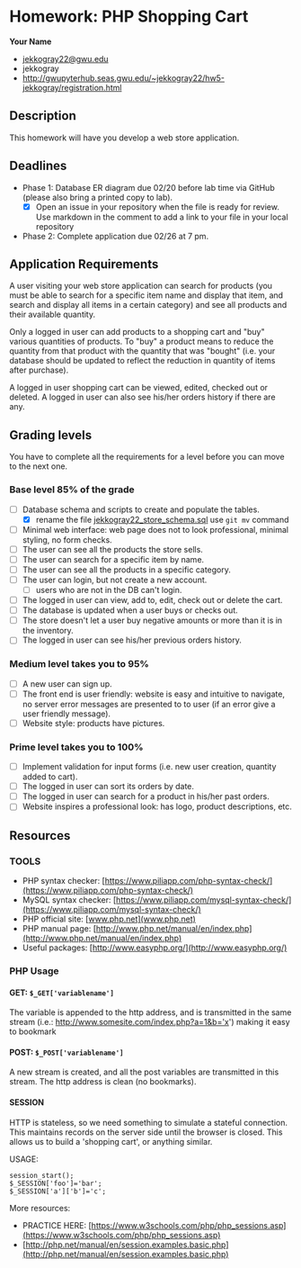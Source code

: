 # Homework: PHP Shopping Cart

**Your Name**
 - jekkogray22@gwu.edu
 - jekkogray
 - http://gwupyterhub.seas.gwu.edu/~jekkogray22/hw5-jekkogray/registration.html

## Description
This homework will have you develop a web store application.

## Deadlines
- Phase 1: Database ER diagram due 02/20 before lab time via GitHub (please also bring a printed copy to lab).
  - [X] Open an issue in your repository when the file is ready for review. Use markdown in the comment to add a link to your file in your local repository
- Phase 2: Complete application due 02/26 at 7 pm.

## Application Requirements

A user visiting your web store application can search for products (you must be able to search for a specific item name and display that item, and search and display all items in a certain category) and see all products and their available quantity.

Only a logged in user can add products to a shopping cart and "buy" various quantities of products. To "buy" a product means to reduce the quantity from that product with the quantity that was "bought" (i.e. your database should be updated to reflect the reduction in quantity of items after purchase).

A logged in user shopping cart can be viewed, edited, checked out or deleted. A logged in user can also see his/her orders history if there are any.

## Grading levels
You have to complete all the requirements for a level before you can move to the next one.

### Base level 85% of the grade
- [ ] Database schema and scripts to create and populate the tables.
  - [X] rename the file [jekkogray22_store_schema.sql](jekkograyy22_store_schema.sql) use `git mv` command

- [ ] Minimal web interface: web page does not to look professional, minimal styling, no form checks.
- [ ] The user can see all the products the store sells.
- [ ] The user can search for a specific item by name.
- [ ] The user can see all the products in a specific category.
- [ ] The user can login, but not create a new account.
  - [ ] users who are not in the DB can't login.
- [ ] The logged in user can view, add to, edit, check out or delete the cart.
- [ ] The database is updated when a user buys or checks out.
- [ ] The store doesn't let a user buy negative amounts or more than it is in the inventory.
- [ ] The logged in user can see his/her previous orders history.

### Medium level takes you to 95%
- [ ] A new user can sign up.
- [ ] The front end is user friendly: website is easy and intuitive to navigate, no server error messages are presented to to user (if an error give a user friendly message).
- [ ] Website style: products have pictures.

### Prime level takes you to 100%
- [ ] Implement validation for input forms (i.e. new user creation, quantity added to cart).
- [ ] The logged in user can sort its orders by date.
- [ ] The logged in user can search for a product in his/her past orders.
- [ ] Website inspires a professional look: has logo, product descriptions, etc.

## Resources

### TOOLS
- PHP	syntax	checker:	[https://www.piliapp.com/php-syntax-check/](https://www.piliapp.com/php-syntax-check/)
- MySQL	syntax	checker:	[https://www.piliapp.com/mysql-syntax-check/](https://www.piliapp.com/mysql-syntax-check/)
- PHP	official	site:	[www.php.net](www.php.net)
- PHP	manual	page:	[http://www.php.net/manual/en/index.php](http://www.php.net/manual/en/index.php)
- Useful	packages:	[http://www.easyphp.org/](http://www.easyphp.org/)

### PHP	Usage

#### GET:	`$_GET['variablename']`
The	variable	is	appended	to	the	http	address,	and	is	transmitted	in	the	same	stream (i.e.:	http://www.somesite.com/index.php?a=1&b='x') making it easy	to bookmark

#### POST:	`$_POST['variablename']`
A new	stream	is	created,	and	all	the	post	variables	are	transmitted	in	this	stream.	The	http	address	is	clean	(no	bookmarks).

#### SESSION
HTTP	is	stateless,	so	we	need	something	to	simulate	a	stateful	connection.	This	maintains	records	on	the	server	side	until	the	browser	is	closed. This	allows	us	to	build	a	'shopping	cart',	or	anything	similar.

USAGE:
```
session_start();
$_SESSION['foo']='bar';
$_SESSION['a']['b']='c';
```
More	resources:
- PRACTICE	HERE:	[https://www.w3schools.com/php/php_sessions.asp](https://www.w3schools.com/php/php_sessions.asp)
- [http://php.net/manual/en/session.examples.basic.php](http://php.net/manual/en/session.examples.basic.php)
